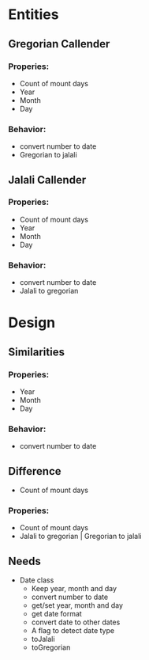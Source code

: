 # Entities
## Gregorian Callender
### Properies:
- Count of mount days
- Year
- Month
- Day
### Behavior:
- convert number to date
- Gregorian to jalali


## Jalali Callender
### Properies:
- Count of mount days
- Year
- Month
- Day
### Behavior:
- convert number to date
- Jalali to gregorian

# Design
## Similarities
### Properies:
- Year
- Month
- Day
### Behavior:
- convert number to date

## Difference
- Count of mount days

### Properies:
- Count of mount days
- Jalali to gregorian | Gregorian to jalali

## Needs
- Date class
  - Keep year, month and day
  - convert number to date
  - get/set year, month and day
  - get date format
  - convert date to other dates
  - A flag to detect date type
  - toJalali
  - toGregorian
